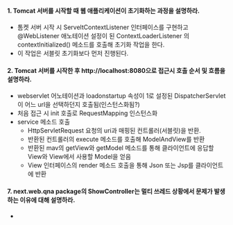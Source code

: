 #### 1. Tomcat 서버를 시작할 때 웹 애플리케이션이 초기화하는 과정을 설명하라.
* 톰켓 서버 시작 시 ServeltContextListener 인터페이스를 구현하고 @WebListener 애노테이션 설정이 된 ContextLoaderListener 
의 contextInitialized() 메소드를 호출해 초기화 작업을 한다.
* 이 작업은 서블릿 초기화보다 먼저 진행된다.

#### 2. Tomcat 서버를 시작한 후 http://localhost:8080으로 접근시 호출 순서 및 흐름을 설명하라.
* webservlet 어노테이션과 loadonstartup 속성이 1로 설정된 DispatcherServlet이 어느 url을 선택하던지 호출됨(인스턴스화됨?)
* 처음 접근 시 init 호출로 RequestMapping 인스턴스화
* service 메소드 호출
   * HttpServletRequest 요청의 uri과 매핑된 컨트롤러(서블릿)을 반환.
   * 반환된 컨트롤러의 execute 메소드를 호출해 ModelAndView를 반환
   * 반환된 mav의 getView와 getModel 메소드를 통해 클라이언트에 응답할 View와 View에서 사용할 Model을 얻음
   * View 인터페이스의 render 메소드 호출을 통해 Json 또는 Jsp를 클라이언트에 반환
   
#### 7. next.web.qna package의 ShowController는 멀티 쓰레드 상황에서 문제가 발생하는 이유에 대해 설명하라.
* 
